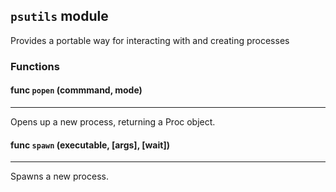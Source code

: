 ## ```psutils``` module

Provides a portable way for interacting with and creating processes
### Functions

#### func ```popen``` (commmand, mode)
___
Opens up a new process, returning a Proc object.
#### func ```spawn``` (executable, [args], [wait])
___
Spawns a new process.


